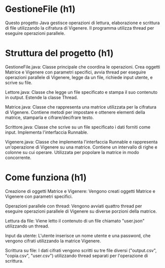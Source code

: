 # GestioneFile (h1)
Questo progetto Java gestisce operazioni di lettura, elaborazione e scrittura di file utilizzando la cifratura di Vigenere. Il programma utilizza thread per eseguire operazioni parallele.

# Struttura del progetto (h1)
GestioneFile.java: Classe principale che coordina le operazioni. Crea oggetti Matrice e Vigenere con parametri specifici, avvia thread per eseguire operazioni parallele di Vigenere, legge da un file, richiede input utente, e scrive su file.

Lettore.java: Classe che legge un file specificato e stampa il suo contenuto in output. Estende la classe Thread.

Matrice.java: Classe che rappresenta una matrice utilizzata per la cifratura di Vigenere. Contiene metodi per impostare e ottenere elementi della matrice, stamparla e cifrare/decifrare testo.

Scrittore.java: Classe che scrive su un file specificato i dati forniti come input. Implementa l'interfaccia Runnable.

Vigenere.java: Classe che implementa l'interfaccia Runnable e rappresenta un'operazione di Vigenere su una matrice. Contiene un intervallo di righe e colonne su cui operare. Utilizzata per popolare la matrice in modo concorrente.

# Come funziona (h1)
Creazione di oggetti Matrice e Vigenere: Vengono creati oggetti Matrice e Vigenere con parametri specifici.

Operazioni parallele con thread: Vengono avviati quattro thread per eseguire operazioni parallele di Vigenere su diverse porzioni della matrice.

Lettura da file: Viene letto il contenuto di un file chiamato "user.json" utilizzando un thread.

Input da utente: L'utente inserisce un nome utente e una password, che vengono cifrati utilizzando la matrice Vigenere.

Scrittura su file: I dati cifrati vengono scritti su tre file diversi ("output.csv", "copia.csv", "user.csv") utilizzando thread separati per l'operazione di scrittura.



